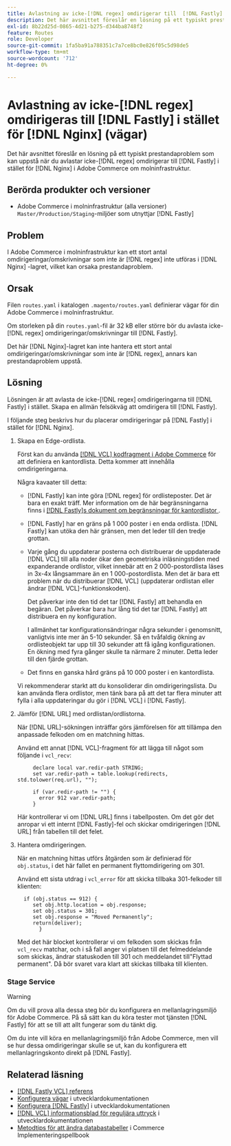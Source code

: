 ```yaml
---
title: Avlastning av icke-[!DNL regex] omdirigerar till  [!DNL Fastly] i stället för  [!DNL Nginx] (vägar)
description: Det här avsnittet föreslår en lösning på ett typiskt prestandaproblem som kan uppstå när du avlastar icke-[!DNL regex] omdirigerar till  [!DNL Fastly] i stället för  [!DNL Nginx]  i Adobe Commerce om molninfrastruktur.
exl-id: 8b22d25d-0865-4d21-b275-d344ba8748f2
feature: Routes
role: Developer
source-git-commit: 1fa5ba91a788351c7a7ce8bc0e826f05c5d98de5
workflow-type: tm+mt
source-wordcount: '712'
ht-degree: 0%

---
```


# Avlastning av icke-[!DNL regex] omdirigeras till [!DNL Fastly] i stället för [!DNL Nginx] (vägar)

Det här avsnittet föreslår en lösning på ett typiskt prestandaproblem som kan uppstå när du avlastar icke-[!DNL regex] omdirigerar till [!DNL Fastly] i stället för [!DNL Nginx] i Adobe Commerce om molninfrastruktur.

## Berörda produkter och versioner

* Adobe Commerce i molninfrastruktur (alla versioner) `Master/Production/Staging`-miljöer som utnyttjar [!DNL Fastly]

## Problem

I Adobe Commerce i molninfrastruktur kan ett stort antal omdirigeringar/omskrivningar som inte är [!DNL regex] inte utföras i [!DNL Nginx] -lagret, vilket kan orsaka prestandaproblem.

## Orsak

Filen `routes.yaml` i katalogen `.magento/routes.yaml` definierar vägar för din Adobe Commerce i molninfrastruktur.

Om storleken på din `routes.yaml`-fil är 32 kB eller större bör du avlasta icke-[!DNL regex] omdirigeringar/omskrivningar till [!DNL Fastly].

Det här [!DNL Nginx]-lagret kan inte hantera ett stort antal omdirigeringar/omskrivningar som inte är [!DNL regex], annars kan prestandaproblem uppstå.

## Lösning

Lösningen är att avlasta de icke-[!DNL regex] omdirigeringarna till [!DNL Fastly] i stället. Skapa en allmän felsökväg att omdirigera till [!DNL Fastly].

I följande steg beskrivs hur du placerar omdirigeringar på [!DNL Fastly] i stället för [!DNL Nginx].

1. Skapa en Edge-ordlista.

   Först kan du använda [[!DNL VCL] kodfragment i Adobe Commerce](/docs/commerce-cloud-service/user-guide/cdn/custom-vcl-snippets/fastly-vcl-custom-snippets.html) för att definiera en kantordlista. Detta kommer att innehålla omdirigeringarna.

   Några kavaater till detta:

   * [!DNL Fastly] kan inte göra [!DNL regex] för ordlisteposter. Det är bara en exakt träff. Mer information om de här begränsningarna finns i [[!DNL Fastly]s dokument om begränsningar för kantordlistor ](https://docs.fastly.com/guides/edge-dictionaries/about-edge-dictionaries#limitations-and-considerations).
   * [!DNL Fastly] har en gräns på 1 000 poster i en enda ordlista. [!DNL Fastly] kan utöka den här gränsen, men det leder till den tredje grottan.
   * Varje gång du uppdaterar posterna och distribuerar de uppdaterade [!DNL VCL] till alla noder ökar den geometriska inläsningstiden med expanderande ordlistor, vilket innebär att en 2 000-postordlista läses in 3x-4x långsammare än en 1 000-postordlista. Men det är bara ett problem när du distribuerar [!DNL VCL] (uppdaterar ordlistan eller ändrar [!DNL VCL]-funktionskoden).

     Det påverkar inte den tid det tar [!DNL Fastly] att behandla en begäran. Det påverkar bara hur lång tid det tar [!DNL Fastly] att distribuera en ny konfiguration.

     I allmänhet tar konfigurationsändringar några sekunder i genomsnitt, vanligtvis inte mer än 5-10 sekunder. Så en tvåfaldig ökning av ordlisteobjekt tar upp till 30 sekunder att få igång konfigurationen. En ökning med fyra gånger skulle ta närmare 2 minuter. Detta leder till den fjärde grottan.

   * Det finns en ganska hård gräns på 10 000 poster i en kantordlista.

   Vi rekommenderar starkt att du konsoliderar din omdirigeringslista. Du kan använda flera ordlistor, men tänk bara på att det tar flera minuter att fylla i alla uppdateringar du gör i [!DNL VCL] i [!DNL Fastly].

1. Jämför [!DNL URL] med ordlistan/ordlistorna.

   När [!DNL URL]-sökningen inträffar görs jämförelsen för att tillämpa den anpassade felkoden om en matchning hittas.

   Använd ett annat [!DNL VCL]-fragment för att lägga till något som följande i `vcl_recv`:

   ```
        declare local var.redir-path STRING;
        set var.redir-path = table.lookup(redirects, std.tolower(req.url), "");
   
        if (var.redir-path != "") {
          error 912 var.redir-path;
        }
   ```

   Här kontrollerar vi om [!DNL URL] finns i tabellposten. Om det gör det anropar vi ett internt [!DNL Fastly]-fel och skickar omdirigeringen [!DNL URL] från tabellen till det felet.

1. Hantera omdirigeringen.

   När en matchning hittas utförs åtgärden som är definierad för `obj.status`, i det här fallet en permanent flyttomdirigering om 301.

   Använd ett sista utdrag i `vcl_error` för att skicka tillbaka 301-felkoder till klienten:

   ```
     if (obj.status == 912) {
        set obj.http.location = obj.response;
        set obj.status = 301;
        set obj.response = "Moved Permanently";
        return(deliver);
          }
   ```

   Med det här blocket kontrollerar vi om felkoden som skickas från `vcl_recv` matchar, och i så fall anger vi platsen till det felmeddelande som skickas, ändrar statuskoden till 301 och meddelandet till&quot;Flyttad permanent&quot;. Då bör svaret vara klart att skickas tillbaka till klienten.

### Stage Service

>[!WARNING]
>
>Om du vill prova alla dessa steg bör du konfigurera en mellanlagringsmiljö för Adobe Commerce. På så sätt kan du köra tester mot tjänsten [!DNL Fastly] för att se till att allt fungerar som du tänkt dig.

Om du inte vill köra en mellanlagringsmiljö från Adobe Commerce, men vill se hur dessa omdirigeringar skulle se ut, kan du konfigurera ett mellanlagringskonto direkt på [!DNL Fastly].

## Relaterad läsning

* [[!DNL Fastly VCL] referens](https://docs.fastly.com/vcl/)
* [Konfigurera vägar](/docs/commerce-cloud-service/user-guide/configure/routes/routes-yaml.html) i utvecklardokumentationen
* [Konfigurera [!DNL Fastly]](/docs/commerce-cloud-service/user-guide/cdn/setup-fastly/fastly-configuration.html) i utvecklardokumentationen
* [[!DNL VCL] informationsblad för reguljära uttryck](https://docs.fastly.com/en/guides/vcl-regular-expression-cheat-sheet) i utvecklardokumentationen
* [Metodtips för att ändra databastabeller](https://experienceleague.adobe.com/en/docs/commerce-operations/implementation-playbook/best-practices/development/modifying-core-and-third-party-tables#why-adobe-recommends-avoiding-modifications) i Commerce Implementeringspellbook
